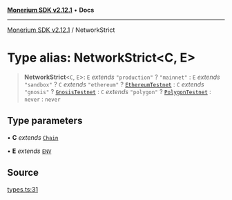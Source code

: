 [**Monerium SDK v2.12.1**](../README.md) • **Docs**

---

[Monerium SDK v2.12.1](../README.md) / NetworkStrict

# Type alias: NetworkStrict\<C, E\>

> **NetworkStrict**\<`C`, `E`\>: `E` _extends_ `"production"` ? `"mainnet"` : `E` _extends_ `"sandbox"` ? `C` _extends_ `"ethereum"` ? [`EthereumTestnet`](EthereumTestnet.md) : `C` _extends_ `"gnosis"` ? [`GnosisTestnet`](GnosisTestnet.md) : `C` _extends_ `"polygon"` ? [`PolygonTestnet`](PolygonTestnet.md) : `never` : `never`

## Type parameters

• **C** _extends_ [`Chain`](Chain.md)

• **E** _extends_ [`ENV`](ENV.md)

## Source

[types.ts:31](https://github.com/monerium/js-monorepo/blob/63219fde0f935acb35ce19f47571455bbfc0ffa7/packages/sdk/src/types.ts#L31)

